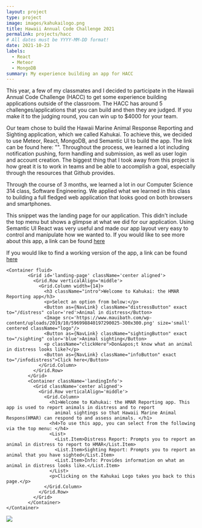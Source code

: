 ```yaml
---
layout: project
type: project
image: images/kahukailogo.png
title: Hawaii Annual Code Challenge 2021
permalink: projects/hacc
# All dates must be YYYY-MM-DD format!
date: 2021-10-23
labels:
  - React
  - Meteor
  - MongoDB
summary: My experience building an app for HACC
---
```


This year, a few of my classmates and I decided to participate in the Hawaii Annual Code Challenge (HACC) to get some experience building applications outside of the classroom. The HACC has around 5 challenges/applications that you can build and then they are judged. If you make it to the judging round, you can win up to $4000 for your team.

Our team chose to build the Hawaii Marine Animal Response Reporting and Sighting application, which we called Kahukai. To achieve this, we decided to use Meteor, React, MongoDB, and Semantic UI to build the app. The link can be found here: "". Throughout the process, we learned a lot including notification pushing, form handling and submission, as well as user login and account creation. The biggest thing that I took away from this project is how great it is to work in teams and be able to accomplish a goal, especially through the resources that Github provides. 

Through the course of 3 months, we learned a lot in our Computer Science 314 class, Software Engineering. We applied what we learned in this class to building a full fledged web application that looks good on both browsers and smartphones.

This snippet was the landing page for our application. This didn't include the top menu but shows a glimpse at what we did for our application. Using Semantic UI React was very useful and made our app layout very easy to control and manipulate how we wanted to. If you would like to see more about this app, a link can be found [here](https://github.com/bloombugs)

If you would like to find a working version of the app, a link can be found [here](https://kahukai-bloombugs.cloud/#/)
```
<Container fluid>
        <Grid id='landing-page' className='center aligned'>
          <Grid.Row verticalAlign='middle'>
            <Grid.Column width={14}>
              <h3 className="intro">Welcome to Kahukai: the HMAR Reporting app</h3>
              <p>Select an option from below:</p>
              <Button as={NavLink} className="distressButton" exact to="/distress" color='red'>Animal in distress</Button>
              <Image src='https://www.mauibath.com/wp-content/uploads/2019/10/596998840197290025-300x300.png' size='small' centered className="logo"/>
              <Button as={NavLink} className="sightingButton" exact to="/sighting" color='blue'>Animal sighting</Button>
              <p className="clickHere">Don&apos;t know what an animal in distress looks like?</p>
              <Button as={NavLink} className="infoButton" exact to="/infodistress">Click here</Button>
            </Grid.Column>
          </Grid.Row>
        </Grid>
        <Container className='landingInfo'>
          <Grid className='center aligned'>
            <Grid.Row verticalAlign='middle'>
              <Grid.Column>
                <h1>Welcome to Kahukai: the HMAR Reporting app. This app is used to report animals in distress and to report
                  animal sightings so that Hawaii Marine Animal Respons(HMAR) can respond to and assess animals. </h1>
                <h4>To use this app, you can select from the following via the top menu: </h4>
                <List>
                  <List.Item>Distress Report: Prompts you to report an animal in distress to report to HMAR</List.Item>
                  <List.Item>Sighting Report: Prompts you to report an animal that you have sighted</List.Item>
                  <List.Item>Info: Provides information on what an animal in distress looks like.</List.Item>
                </List>
                <p>Clicking on the Kahukai Logo takes you back to this page.</p>
              </Grid.Column>
            </Grid.Row>
          </Grid>
        </Container>
</Container>
```
      
 
![](photos/projectImg.png)
